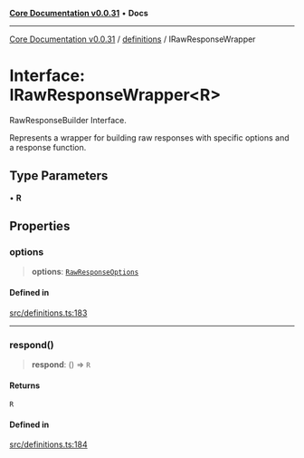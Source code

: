 [**Core Documentation v0.0.31**](../../README.md) • **Docs**

***

[Core Documentation v0.0.31](../../modules.md) / [definitions](../README.md) / IRawResponseWrapper

# Interface: IRawResponseWrapper\<R\>

RawResponseBuilder Interface.

Represents a wrapper for building raw responses with specific options and a response function.

## Type Parameters

• **R**

## Properties

### options

> **options**: [`RawResponseOptions`](RawResponseOptions.md)

#### Defined in

[src/definitions.ts:183](https://github.com/stonemjs/core/blob/40e6656006329b0d27f05f845f48db22a574f5ce/src/definitions.ts#L183)

***

### respond()

> **respond**: () => `R`

#### Returns

`R`

#### Defined in

[src/definitions.ts:184](https://github.com/stonemjs/core/blob/40e6656006329b0d27f05f845f48db22a574f5ce/src/definitions.ts#L184)
